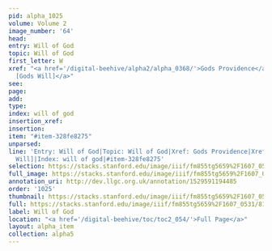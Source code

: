 ```yaml
---
pid: alpha_1025
volume: Volume 2
image_number: '64'
head: 
entry: Will of God
topic: Will of God
first_letter: W
xref: "<a href='/digital-beehive/alpha2/alpha_0368/'>Gods Providence</a>|<a href='/digital-beehive/toc/toc2_197/'>1019
  [Gods Will]</a>"
see: 
page: 
add: 
type: 
index: will of god
insertion_xref: 
insertion: 
item: "#item-328fe8275"
unparsed: 
line: 'Entry: Will of God|Topic: Will of God|Xref: Gods Providence|Xref: 1019 [Gods
  Will]|Index: will of god|#item-328fe8275'
selection: https://stacks.stanford.edu/image/iiif/fm855tg5659%2F1607_0531/819,4597,2904,470/full/0/default.jpg
full_image: https://stacks.stanford.edu/image/iiif/fm855tg5659%2F1607_0531/full/full/0/default.jpg
annotation_uri: http://dev.llgc.org.uk/annotation/1529591194485
order: '1025'
thumbnail: https://stacks.stanford.edu/image/iiif/fm855tg5659%2F1607_0531/819,4597,600,180/250,/0/default.jpg
full: https://stacks.stanford.edu/image/iiif/fm855tg5659%2F1607_0531/819,4597,2904,470/full/0/default.jpg
label: Will of God
location: "<a href='/digital-beehive/toc/toc2_054/'>Full Page</a>"
layout: alpha_item
collection: alpha5
---
```

